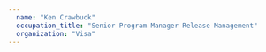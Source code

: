 ```yaml
---
  name: "Ken Crawbuck"
  occupation_title: "Senior Program Manager Release Management"
  organization: "Visa"
---
```


